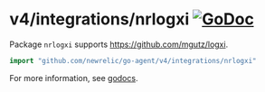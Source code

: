 # v4/integrations/nrlogxi [![GoDoc](https://godoc.org/github.com/newrelic/go-agent/v4/integrations/nrlogxi?status.svg)](https://godoc.org/github.com/newrelic/go-agent/v4/integrations/nrlogxi)

Package `nrlogxi` supports https://github.com/mgutz/logxi.

```go
import "github.com/newrelic/go-agent/v4/integrations/nrlogxi"
```

For more information, see
[godocs](https://godoc.org/github.com/newrelic/go-agent/v4/integrations/nrlogxi).
